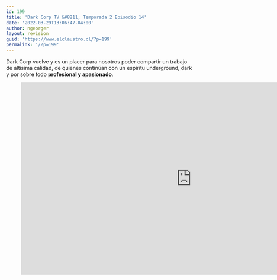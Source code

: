```yaml
---
id: 199
title: 'Dark Corp TV &#8211; Temporada 2 Episodio 14'
date: '2022-03-29T13:06:47-04:00'
author: ngeorger
layout: revision
guid: 'https://www.elclaustro.cl/?p=199'
permalink: '/?p=199'
---
```


Dark Corp vuelve y es un placer para nosotros poder compartir un trabajo de altísima calidad, de quienes continúan con un espíritu underground, dark y por sobre todo **profesional y apasionado**.

<figure class="wp-block-embed is-type-video is-provider-youtube wp-block-embed-youtube wp-embed-aspect-16-9 wp-has-aspect-ratio"><div class="wp-block-embed__wrapper"><iframe allow="accelerometer; autoplay; clipboard-write; encrypted-media; gyroscope; picture-in-picture" allowfullscreen="" frameborder="0" height="518" loading="lazy" src="https://www.youtube.com/embed/xKJYQtWYX8Q?feature=oembed" title="DARK CORP TV: TEMPORADA 2 - CAPITULO 1" width="920"></iframe></div></figure>